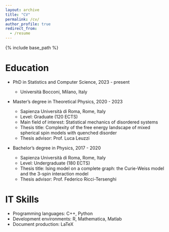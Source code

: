 ```yaml
---
layout: archive
title: "CV"
permalink: /cv/
author_profile: true
redirect_from:
  - /resume
---
```


{% include base_path %}

Education
======
* PhD in Statistics and Computer Science, 2023 - present
  * Università Bocconi, Milano, Italy

* Master’s degree in Theoretical Physics, 2020 - 2023
  * Sapienza Università di Roma, Rome, Italy 
  * Level: Graduate (120 ECTS)
  * Main field of interest: Statistical mechanics of disordered systems
  * Thesis title: Complexity of the free energy landscape of mixed spherical spin models with quenched disorder
  * Thesis advisor: Prof. Luca Leuzzi

* Bachelor’s degree in Physics, 2017 - 2020
  * Sapienza Università di Roma, Rome, Italy 
  * Level: Undergraduate (180 ECTS)
  * Thesis title: Ising model on a complete graph: the Curie-Weiss model and the 3-spin interaction model
  * Thesis advisor: Prof. Federico Ricci-Tersenghi

  
IT Skills
======
* Programming languages: C++, Python
* Development environments: R, Mathematica, Matlab
* Document production: LaTeX

